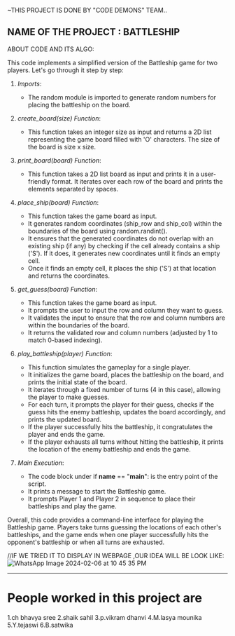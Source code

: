 ~THIS PROJECT IS DONE BY "CODE DEMONS" TEAM..

NAME OF THE PROJECT : BATTLESHIP
-------------------------------------------------------------------------------------------------------------------------
ABOUT CODE AND ITS ALGO:

This code implements a simplified version of the Battleship game for two players. Let's go through it step by step:

1. *Imports*:
   - The random module is imported to generate random numbers for placing the battleship on the board.

2. *create_board(size) Function*:
   - This function takes an integer size as input and returns a 2D list representing the game board filled with 'O' characters. The size of the board is size x size.

3. *print_board(board) Function*:
   - This function takes a 2D list board as input and prints it in a user-friendly format. It iterates over each row of the board and prints the elements separated by spaces.

4. *place_ship(board) Function*:
   - This function takes the game board as input.
   - It generates random coordinates (ship_row and ship_col) within the boundaries of the board using random.randint().
   - It ensures that the generated coordinates do not overlap with an existing ship (if any) by checking if the cell already contains a ship ('S'). If it does, it generates new coordinates until it finds an empty cell.
   - Once it finds an empty cell, it places the ship ('S') at that location and returns the coordinates.

5. *get_guess(board) Function*:
   - This function takes the game board as input.
   - It prompts the user to input the row and column they want to guess.
   - It validates the input to ensure that the row and column numbers are within the boundaries of the board.
   - It returns the validated row and column numbers (adjusted by 1 to match 0-based indexing).

6. *play_battleship(player) Function*:
   - This function simulates the gameplay for a single player.
   - It initializes the game board, places the battleship on the board, and prints the initial state of the board.
   - It iterates through a fixed number of turns (4 in this case), allowing the player to make guesses.
   - For each turn, it prompts the player for their guess, checks if the guess hits the enemy battleship, updates the board accordingly, and prints the updated board.
   - If the player successfully hits the battleship, it congratulates the player and ends the game.
   - If the player exhausts all turns without hitting the battleship, it prints the location of the enemy battleship and ends the game.

7. *Main Execution*:
   - The code block under if __name__ == "__main__": is the entry point of the script.
   - It prints a message to start the Battleship game.
   - It prompts Player 1 and Player 2 in sequence to place their battleships and play the game.

Overall, this code provides a command-line interface for playing the Battleship game. Players take turns guessing the locations of each other's battleships, and the game ends when one player successfully hits the opponent's battleship or when all turns are exhausted.

//IF WE TRIED IT TO DISPLAY IN WEBPAGE ,OUR IDEA WILL BE LOOK LIKE:
![WhatsApp Image 2024-02-06 at 10 45 35 PM](https://github.com/mrshaiksahil/web-dev-club-01/assets/141934531/3138f1b7-381a-4814-8c05-0d894f06a43a)






----------------------------------------------------------------------------------------------------------------------------
# People worked in this project are
1.ch bhavya sree
2.shaik sahil
3.p.vikram dhanvi
4.M.lasya mounika
5.Y.tejaswi
6.B.satwika
